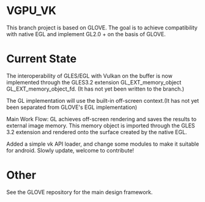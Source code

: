 # VGPU_VK
This branch project is based on GLOVE. The goal is to achieve compatibility with native EGL and implement GL2.0 + on the basis of GLOVE.

# Current State
The interoperability of GLES/EGL with Vulkan on the buffer is now implemented through the GLES3.2 extension 
GL_EXT_memory_object
GL_EXT_memory_object_fd.
(It has not yet been written to the branch.)

The GL implementation will use the built-in off-screen context.(It has not yet been separated from GLOVE's EGL implementation)

Main Work Flow:
GL achieves off-screen rendering and saves the results to external image memory.
This memory object is imported through the GLES 3.2 extension and rendered onto the surface created by the native EGL.

Added a simple vk API loader, and change some modules to make it suitable for android.
Slowly update, welcome to contribute!

# Other
See the GLOVE repository for the main design framework.

